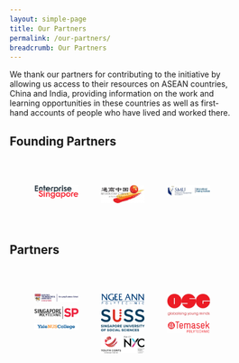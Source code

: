 ```yaml
---
layout: simple-page
title: Our Partners
permalink: /our-partners/
breadcrumb: Our Partners
---
```

<style>
* {
  box-sizing: border-box;
}

.div-row {
  display: -ms-flexbox; /* IE10 */
  display: flex;
  -ms-flex-wrap: wrap; /* IE10 */
  flex-wrap: wrap;
  padding: 0 4px;
  margin: 0 auto;
  max-width: 90%;
  padding-top: 20px;
  padding-bottom: 20px;
}

/* Create three equal columns that sits next to each other */
.div-column {
  -ms-flex: 33%; /* IE10 */
  flex: 33%;
  max-width: 33%;
  padding: 20px 20px;
}

.div-column img {
  margin-top: 8px;
  vertical-align: middle;
  width: 80%;
}

/* Responsive layout - makes a two column-layout instead of four columns */
@media screen and (max-width: 800px) {
  .div-column {
    -ms-flex: 25%;
    flex: 25%;
    max-width: 25%;
  }
}

/* Responsive layout - makes the two columns stack on top of each other instead of next to each other */
@media screen and (max-width: 600px) {
  .div-column {
    -ms-flex: 90%;
    flex: 90%;
    max-width: 90%;
  }
}
</style>

We thank our partners for contributing to the initiative by allowing us access to their resources on ASEAN countries, China and India, providing information on the work and learning opportunities in these countries as well as first-hand accounts of people who have lived and worked there.

<h2>Founding Partners</h2>

<div class="div-row">
	<div class="div-column">
		<a href="https://www.enterprisesg.gov.sg/" target="_blank"><img src="/images/partners/Enterprise-SG-logo-270x85-1.png" alt="EnterpriseSG" style="width:100%"></a>
	</div>
	<div class="div-column">
		<a href="http://www.businesschina.org.sg/en.php" target="_blank"><img src="/images/partners/BC-Logo-White-BG-270x113-1.jpg" alt="Business China Singapore" style="width:100%"></a>
	</div>
	<div class="div-column">
		<a href="http://iti.smu.edu.sg/" target="_blank"><img src="/images/partners/SMU-logo-370x93-1.jpg" alt="Singapore Management Univserity International Trading Institute" style="width:100%"></a>
	</div>
</div>

<h2>Partners</h2>
<div class="div-row">
	<div class="div-column">
		<a href="http://www.nbs.ntu.edu.sg/Pages/default.aspx"><img src="/images/partners/NBS_color-740x138.jpg" alt="Nanyang Business School" style="width:100%"></a>
		<a href="https://www.sp.edu.sg/"><img src="/images/partners/sp_logo_spot.png" alt="Singapore Polytechnic" style="width:100%"></a>
		<a href="https://www.yale-nus.edu.sg/"><img src="/images/partners/YaleNUSCollege.png" alt="Yale NUS College" style="width:100%"></a>
	</div>
	<div class="div-column">
		<a href="https://www.np.edu.sg/Pages/default.aspx"><img src="/images/partners/Ngee-Ann-Poly-logo.png" alt="Singapore Polytechnic" style="width:100%"></a>
		<a href="http://www.suss.edu.sg/Pages/index.aspx"><img src="/images/partners/Singapore-University-of-Social-Sciences_Horizontal-Format_Version-A_White-Background_RGB-370x187.png" alt="Singapore University of Social Sciences" style="width:100%"></a>
		<a href="https://www.youthcorps.sg/en"><img src="/images/partners/YCS-_-NYC-Version-small.png" alt="National Youth Council" style="width:100%"></a>
	</div>
	<div class="div-column">
		<a href="https://www.osg.sg/"><img src="/images/partners/OSG-Logo-RED-Transparent-Small.jpg" alt="Globalising Young Minds" style="width:100%"></a>
		<a href="http://www.tp.edu.sg/"><img src="/images/partners/TP-Logo-1-270x84.png" alt="Temasek Polytechnic" style="width:100%"></a>
	</div>
</div>